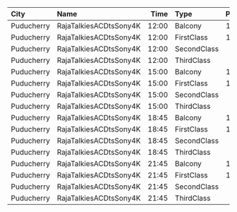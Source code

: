 | City       | Name                   |  Time | Type        | Price | Capacity | Booked |
| :--------- | :--------------------- | ----: | :---------- | ----: | -------: | -----: |
| Puducherry | RajaTalkiesACDtsSony4K | 12:00 | Balcony     |  150₹ |      161 |     81 |
| Puducherry | RajaTalkiesACDtsSony4K | 12:00 | FirstClass  |  100₹ |      643 |    321 |
| Puducherry | RajaTalkiesACDtsSony4K | 12:00 | SecondClass |   75₹ |      105 |     53 |
| Puducherry | RajaTalkiesACDtsSony4K | 12:00 | ThirdClass  |   50₹ |      105 |     68 |
| Puducherry | RajaTalkiesACDtsSony4K | 15:00 | Balcony     |  150₹ |      161 |     81 |
| Puducherry | RajaTalkiesACDtsSony4K | 15:00 | FirstClass  |  100₹ |      643 |    321 |
| Puducherry | RajaTalkiesACDtsSony4K | 15:00 | SecondClass |   75₹ |      105 |     53 |
| Puducherry | RajaTalkiesACDtsSony4K | 15:00 | ThirdClass  |   50₹ |      105 |     68 |
| Puducherry | RajaTalkiesACDtsSony4K | 18:45 | Balcony     |  150₹ |      161 |     81 |
| Puducherry | RajaTalkiesACDtsSony4K | 18:45 | FirstClass  |  100₹ |      643 |    321 |
| Puducherry | RajaTalkiesACDtsSony4K | 18:45 | SecondClass |   75₹ |      105 |     53 |
| Puducherry | RajaTalkiesACDtsSony4K | 18:45 | ThirdClass  |   50₹ |      105 |     68 |
| Puducherry | RajaTalkiesACDtsSony4K | 21:45 | Balcony     |  150₹ |      161 |     81 |
| Puducherry | RajaTalkiesACDtsSony4K | 21:45 | FirstClass  |  100₹ |      643 |    321 |
| Puducherry | RajaTalkiesACDtsSony4K | 21:45 | SecondClass |   75₹ |      105 |     53 |
| Puducherry | RajaTalkiesACDtsSony4K | 21:45 | ThirdClass  |   50₹ |      105 |     68 |
